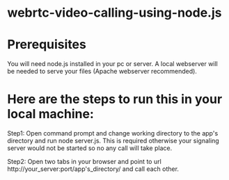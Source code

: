 # webrtc-video-calling-using-node.js


# Prerequisites

  You will need node.js installed in your pc or server. A local webserver will be needed to serve your files (Apache webserver recommended).


 # Here are the steps to run this in your local machine:

Step1: Open command prompt and change working directory to the app's directory and run node server.js. This is required otherwise your signaling server would not be started so no any call will take place.

Step2: Open two tabs in your browser and point to url http://your_server:port/app's_directory/ and call each other.
